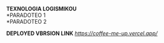 __TEXNOLOGIA LOGISMIKOU__
<br> *PARADOTEO 1
<br> *PARADOTEO 2

**DEPLOYED VBRSION LINK**
_https://coffee-me-up.vercel.app/_

